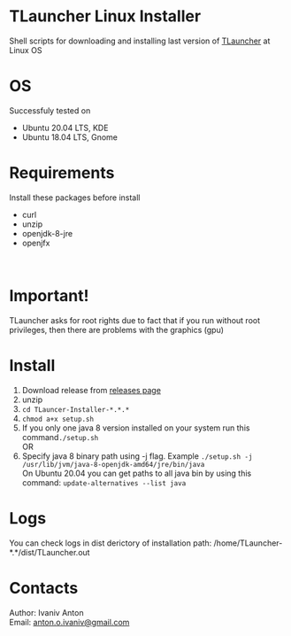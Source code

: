 # TLauncher Linux Installer
Shell scripts for downloading and installing last version of [TLauncher](https://tlauncher.org/) at Linux OS

# OS
  Successfuly tested on 
  - Ubuntu 20.04 LTS, KDE
  - Ubuntu 18.04 LTS, Gnome

# Requirements
Install these packages before install

- curl
- unzip
- openjdk-8-jre 
- openjfx
<br>


# Important!
TLauncher asks for root rights due to fact that if you run without root privileges,
then there are problems with the graphics (gpu)

# Install
 1. Download release from [releases page](https://github.com/Korzinkayablok/TLauncer-Installer/releases/)
 2. unzip
 3. `cd TLauncer-Installer-*.*.*`<br> 
 4. `chmod a+x setup.sh`<br>
 5. If you only one java 8 version installed on your system run this command`./setup.sh` 
 <br>OR<br>
 5. Specify java 8 binary path using -j flag. Example `./setup.sh -j /usr/lib/jvm/java-8-openjdk-amd64/jre/bin/java`<br> 
    On Ubuntu 20.04 you can get paths to all java bin by using this command: `update-alternatives --list java`

# Logs
You can check logs in dist derictory of installation path: /home/TLauncher-\*.\*/dist/TLauncher.out

# Contacts
Author: Ivaniv Anton 
<br>
Email: anton.o.ivaniv@gmail.com
